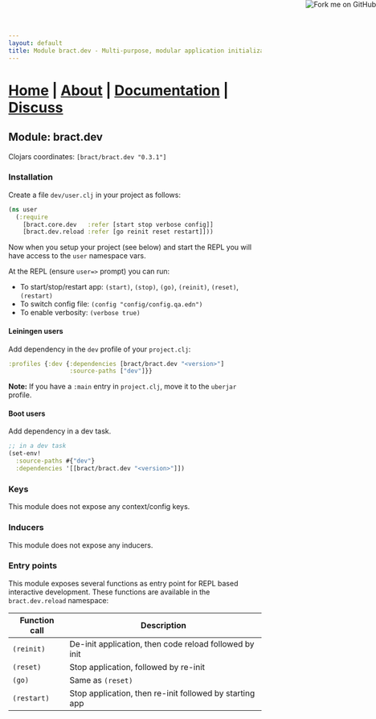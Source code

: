 ```yaml
---
layout: default
title: Module bract.dev - Multi-purpose, modular application initialization framework for Clojure
---
```

# [Home](/) | [About](/about.html) | [Documentation](/documentation.html) | [Discuss](/discuss.html)

## Module: bract.dev

Clojars coordinates: `[bract/bract.dev "0.3.1"]`


### Installation

Create a file `dev/user.clj` in your project as follows:

```clojure
(ns user
  (:require
    [bract.core.dev   :refer [start stop verbose config]]
    [bract.dev.reload :refer [go reinit reset restart]]))
```

Now when you setup your project (see below) and start the REPL you will have access to the `user` namespace vars.

At the REPL (ensure `user=>` prompt) you can run:
* To start/stop/restart app: `(start)`, `(stop)`, `(go)`, `(reinit)`, `(reset)`, `(restart)`
* To switch config file: `(config "config/config.qa.edn")`
* To enable verbosity: `(verbose true)`


#### Leiningen users

Add dependency in the `dev` profile of your `project.clj`:

```clojure
:profiles {:dev {:dependencies [bract/bract.dev "<version>"]
                 :source-paths ["dev"]}}
```

**Note:** If you have a `:main` entry in `project.clj`, move it to the `uberjar` profile.


#### Boot users

Add dependency in a dev task.

```clojure
;; in a dev task
(set-env!
  :source-paths #{"dev"}
  :dependencies '[[bract/bract.dev "<version>"]])
```


### Keys

This module does not expose any context/config keys.


### Inducers

This module does not expose any inducers.


### Entry points

This module exposes several functions as entry point for REPL based interactive development. These functions are
available in the `bract.dev.reload` namespace:

| Function call | Description |
|---------------|-------------|
| `(reinit)`    | De-init application, then code reload followed by init |
| `(reset)`     | Stop application, followed by re-init |
| `(go)`        | Same as `(reset)` |
| `(restart)`   | Stop application, then re-init followed by starting app |

<a href='https://github.com/bract'><img style='position: absolute; top: 0; right: 0; border: 0;' src='https://camo.githubusercontent.com/652c5b9acfaddf3a9c326fa6bde407b87f7be0f4/68747470733a2f2f73332e616d617a6f6e6177732e636f6d2f6769746875622f726962626f6e732f666f726b6d655f72696768745f6f72616e67655f6666373630302e706e67' alt='Fork me on GitHub' data-canonical-src='https://s3.amazonaws.com/github/ribbons/forkme_right_orange_ff7600.png'></a>
